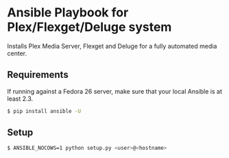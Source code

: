 # Ansible Playbook for Plex/Flexget/Deluge system

Installs Plex Media Server, Flexget and Deluge for a fully automated media center.

## Requirements

If running against a Fedora 26 server, make sure that your local Ansible is at least 2.3.

```sh
$ pip install ansible -U
``` 

## Setup

```sh
$ ANSIBLE_NOCOWS=1 python setup.py <user>@<hostname>
```
